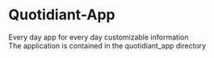 # Quotidiant-App
Every day app for every day customizable information
<br>The application is contained in the quotidiant_app directory

